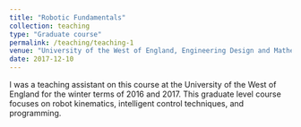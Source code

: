 ```yaml
---
title: "Robotic Fundamentals"
collection: teaching
type: "Graduate course"
permalink: /teaching/teaching-1
venue: "University of the West of England, Engineering Design and Mathematics"
date: 2017-12-10
---
```


I was a teaching assistant on this course at the University of the West of England for the winter terms of 2016 and 2017. This graduate level course focuses on robot kinematics, intelligent control techniques, and programming.
